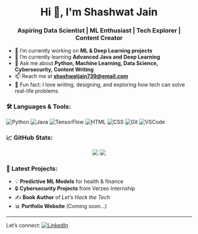 <h1 align="center">Hi 👋, I'm Shashwat Jain</h1>
<h3 align="center">Aspiring Data Scientist | ML Enthusiast | Tech Explorer | Content Creator</h3>

- 🔭 I’m currently working on **ML & Deep Learning projects**
- 🌱 I’m currently learning **Advanced Java and Deep Learning**
- 💬 Ask me about **Python, Machine Learning, Data Science, Cybersecurity, Content Writing**
- 📫 Reach me at **shashwatjain739@email.com**
- 🧠 Fun fact: I love writing, designing, and exploring how tech can solve real-life problems.

### 🛠️ Languages & Tools:
![Python](https://img.shields.io/badge/-Python-3776AB?style=flat&logo=python&logoColor=white)
![Java](https://img.shields.io/badge/-Java-007396?style=flat&logo=java&logoColor=white)
![TensorFlow](https://img.shields.io/badge/-TensorFlow-FF6F00?style=flat&logo=tensorflow&logoColor=white)
![HTML](https://img.shields.io/badge/-HTML5-E34F26?style=flat&logo=html5&logoColor=white)
![CSS](https://img.shields.io/badge/-CSS3-1572B6?style=flat&logo=css3&logoColor=white)
![Git](https://img.shields.io/badge/-Git-F05032?style=flat&logo=git&logoColor=white)
![VSCode](https://img.shields.io/badge/-VSCode-007ACC?style=flat&logo=visual-studio-code&logoColor=white)

### 📈 GitHub Stats:
<p align="center">
  <img src="https://github-readme-stats.vercel.app/api?username=shashwat-dev1&show_icons=true&theme=github_dark&count_private=true" />
  <img src="https://github-readme-stats.vercel.app/api/top-langs/?username=shashwat-dev1&layout=compact&theme=github_dark" />
</p>

### 📝 Latest Projects:
- 💡 **Predictive ML Models** for health & finance
- 🔒 **Cybersecurity Projects** from Verzeo Internship
- ✍️ **Book Author** of *Let’s Hack the Tech*
- 📊 **Portfolio Website** (Coming soon...)

---

Let’s connect:
[![LinkedIn](https://img.shields.io/badge/-LinkedIn-blue?style=flat&logo=linkedin&logoColor=white)](https://www.linkedin.com/in/shashwatj/)  
